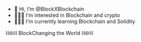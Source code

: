 - 🔑 Hi, I’m @BlockXBlockchain
- 🚀🚀🚀 I’m interested in Blockchain and crypto
- 👨🏻‍💻 I’m currently learning Blockchain and Solidity

⛓🌐⛓ BlockChanging the World ⛓🌐⛓ 
